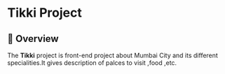 # Tikki Project


## 📜 Overview

The **Tikki** project is front-end project about Mumbai City and its different specialities.It gives description of palces to visit ,food ,etc.
